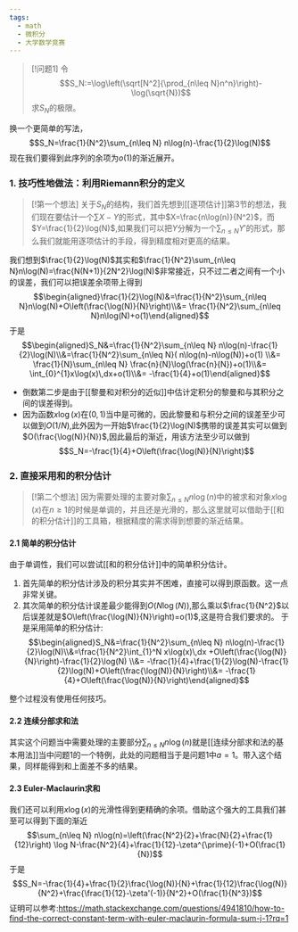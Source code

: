 ```yaml
---
tags:
  - math
  - 微积分
  - 大学数学竞赛
---
```


> [!问题1]
> 令$$S_N:=\log\left(\sqrt[N^2]{\prod_{n\leq N}n^n}\right)-\log(\sqrt{N})$$求$S_N$的极限。

换一个更简单的写法，$$S_N=\frac{1}{N^2}\sum_{n\leq N} n\log(n)-\frac{1}{2}\log(N)$$现在我们要得到此序列的余项为$o(1)$的渐近展开。

### 1. 技巧性地做法：利用Riemann积分的定义

> [!第一个想法]
> 关于$S_N$的结构，我们首先想到[[逐项估计]]第3节的想法，我们现在要估计一个$\sum X -Y$的形式，其中$X=\frac{n\log(n)}{N^2}$，而$Y=\frac{1}{2}\log(N)$,如果我们可以把$Y$分解为一个$\sum_{n\leq N}Y'$的形式，那么我们就能用逐项估计的手段，得到精度相对更高的结果。

我们想到$\frac{1}{2}\log(N)$其实和$\frac{1}{N^2}\sum_{n\leq N}n\log(N)=\frac{N(N+1)}{2N^2}\log(N)$非常接近，只不过二者之间有一个小的误差，我们可以把误差余项带上得到$$\begin{aligned}\frac{1}{2}\log(N)&=\frac{1}{N^2}\sum_{n\leq N}n\log(N)+O\left(\frac{\log(N)}{N}\right)\\&= \frac{1}{N^2}\sum_{n\leq N}n\log(N)+o(1)\end{aligned}$$
于是$$\begin{aligned}S_N&=\frac{1}{N^2}\sum_{n\leq N} n\log(n)-\frac{1}{2}\log(N)\\&=\frac{1}{N^2}\sum_{n\leq N}( n\log(n)-n\log(N))+o(1) \\&= \frac{1}{N}\sum_{n\leq N} \frac{n}{N}\log(\frac{n}{N})+o(1)\\&= \int_{0}^{1}x\log(x)\,dx+o(1)\\&= -\frac{1}{4}+o(1)\end{aligned}$$
* 倒数第二步是由于[[黎曼和对积分的近似]]中估计定积分的黎曼和与其积分之间的误差得到。
* 因为函数$x\log(x)$在$(0,1)$当中是可微的，因此黎曼和与积分之间的误差至少可以做到$O(1/N)$,此外因为一开始$\frac{1}{2}\log(N)$携带的误差其实可以做到$O(\frac{\log(N)}{N})$,因此最后的渐近，用该方法至少可以做到$$S_N=-\frac{1}{4}+O\left(\frac{\log(N)}{N}\right)$$
### 2. 直接采用和的积分估计

> [!第二个想法]
> 因为需要处理的主要对象$\sum_{n\leq N} n\log(n)$中的被求和对象$x\log(x)$在$n\geq 1$的时候是单调的，并且还是光滑的，那么这里就可以借助于[[和的积分估计]]的工具箱，根据精度的需求得到想要的渐近结果。

#### 2.1 简单的积分估计

由于单调性，我们可以尝试[[和的积分估计]]中的简单积分估计。
1. 首先简单的积分估计涉及的积分其实并不困难，直接可以得到原函数。这一点非常关键。
2. 其次简单的积分估计误差最少能得到$O(N\log(N))$,那么乘以$\frac{1}{N^2}$以后误差就是$O\left(\frac{\log(N)}{N}\right)=o(1)$,这是符合我们要求的。
于是采用简单的积分估计:
$$\begin{aligned}S_N&=\frac{1}{N^2}\sum_{n\leq N} n\log(n)-\frac{1}{2}\log(N)\\&=\frac{1}{N^2}\int_{1}^N x\log(x)\,dx +O\left(\frac{\log(N)}{N}\right)-\frac{1}{2}\log(N) \\&= -\frac{1}{4}+\frac{1}{2}\log(N)-\frac{1}{2}\log(N)+O\left(\frac{\log(N)}{N}\right)\\&= -\frac{1}{4}+O\left(\frac{\log(N)}{N}\right)\end{aligned}$$

整个过程没有使用任何技巧。

#### 2.2 连续分部求和法

其实这个问题当中需要处理的主要部分$\sum_{n\leq N} n\log(n)$就是[[连续分部求和法的基本用法]]当中问题1的一个特例，此处的问题相当于是问题1中$a=1$。带入这个结果，同样能得到和上面差不多的结果。

#### 2.3 Euler-Maclaurin求和
我们还可以利用$x\log(x)$的光滑性得到更精确的余项。借助这个强大的工具我们甚至可以得到下面的渐近$$\sum_{n\leq N} n\log(n)=\left(\frac{N^2}{2}+\frac{N}{2}+\frac{1}{12}\right) \log N-\frac{N^2}{4}+\frac{1}{12}-\zeta^{\prime}(-1)+O(\frac{1}{N})$$于是$$S_N=-\frac{1}{4}+\frac{1}{2}\frac{\log(N)}{N}+\frac{1}{12}\frac{\log(N)}{N^2}+\frac{\frac{1}{12}-\zeta'(-1)}{N^2}+O(\frac{1}{N^3})$$
证明可以参考:https://math.stackexchange.com/questions/4941810/how-to-find-the-correct-constant-term-with-euler-maclaurin-formula-sum-j-1?rq=1